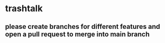 # trashtalk

## please create branches for different features and open a pull request to merge into main branch
